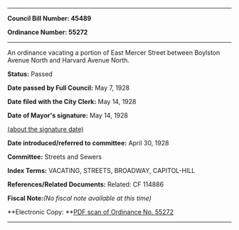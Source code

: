 

********

**Council Bill Number: 45489**
   
**Ordinance Number: 55272**
********

 An ordinance vacating a portion of East Mercer Street between Boylston Avenue North and Harvard Avenue North.

**Status:** Passed
   
**Date passed by Full Council:** May 7, 1928
   
**Date filed with the City Clerk:** May 14, 1928
   
**Date of Mayor's signature:** May 14, 1928
   
[(about the signature date)](/~public/approvaldate.htm)
   
   
   
**Date introduced/referred to committee:** April 30, 1928
   
**Committee:** Streets and Sewers
   
   
**Index Terms:** VACATING, STREETS, BROADWAY, CAPITOL-HILL

**References/Related Documents:** Related: CF 114886

**Fiscal Note:**_(No fiscal note available at this time)_

**Electronic Copy: **[PDF scan of Ordinance No. 55272](/~archives/Ordinances/Ord_55272.pdf)

********

